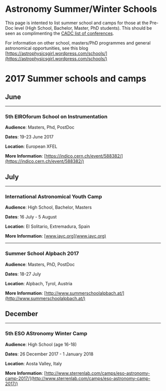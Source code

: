 # Astronomy Summer/Winter Schools

This page is intented to list summer school and camps for those at the Pre-Doc level (High School, Bachelor, Master, PhD students). This should be seen as complimenting the [CADC list of conferences](http://www.cadc-ccda.hia-iha.nrc-cnrc.gc.ca/en/meetings/).

For information on other school, masters/PhD programmes and general astronomical opportunities, see this blog
[https://astrophysicsgirl.wordpress.com/schools/](https://astrophysicsgirl.wordpress.com/schools/)


# 2017 Summer schools and camps 

## June

--------

### 5th EIROforum School on Instrumentation

**Audience**: Masters, Phd, PostDoc

**Dates**: 19-23 June 2017

**Location**: European XFEL

**More Information**: [https://indico.cern.ch/event/588382/](https://indico.cern.ch/event/588382/)

## July

--------

### International Astronomical Youth Camp

**Audience**: High School, Bachelor, Masters

**Dates**: 16 July - 5 August

**Location**: El Solitario, Extremadura, Spain 

**More Information**: [www.iayc.org](www.iayc.org)

--------

### Summer School Alpbach 2017

**Audience**: Masters, PhD, PostDoc

**Dates**: 18-27 July

**Location**: Alpbach, Tyrol, Austria

**More Information**: [http://www.summerschoolalpbach.at/](http://www.summerschoolalpbach.at/)



## December

--------

### 5th ESO AStronomy Winter Camp

**Audience**: High School (age 16-18)

**Dates**: 26 December 2017 - 1 January 2018 

**Location**: Aosta Valley, Italy

**More Information**: [http://www.sterrenlab.com/camps/eso-astronomy-camp-2017/](http://www.sterrenlab.com/camps/eso-astronomy-camp-2017/)